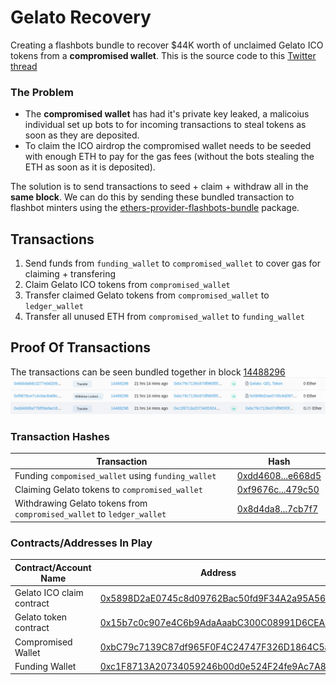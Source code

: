 # Gelato Recovery

Creating a flashbots bundle to recover $44K worth of unclaimed Gelato ICO tokens from a **compromised wallet**. This is the source code to this [Twitter thread](https://twitter.com/impranavm_)

### The Problem
- The **compromised wallet** has had it's private key leaked, a malicoius individual set up bots to for incoming transactions to steal tokens as soon as they are deposited. 
- To claim the ICO airdrop the compromised wallet needs to be seeded with enough ETH to pay for the gas fees (without the bots stealing the ETH as soon as it is deposited). 

The solution is to send transactions to seed + claim + withdraw all in the **same block**. We can do this by sending these bundled transaction to flashbot minters using the [ethers-provider-flashbots-bundle](https://www.npmjs.com/package/@flashbots/ethers-provider-bundle) package.

## Transactions 
1. Send funds from `funding_wallet` to `compromised_wallet` to cover gas for claiming + transfering
2. Claim Gelato ICO tokens from `compromised_wallet` 
3. Transfer claimed Gelato tokens from `compromised_wallet` to `ledger_wallet`
4. Transfer all unused ETH from `compromised_wallet` to `funding_wallet`

## Proof Of Transactions 
The transactions can be seen bundled together in block [14488296](https://etherscan.io/txs?block=14488296&p=10)
![Transactions In Block 14488296](./Block_14488296.png)

### Transaction Hashes
| Transaction                                                            | Hash                                                                                                                                                             |
| -----------                                                            | -----------                                                                                                                                                      |
| Funding `compomised_wallet` using `funding_wallet`                     | [0xdd4608...e668d5](https://etherscan.io/tx/0xdd4608a77bf59afae165d6d9450ab03fd256d4f47a3f152928893810c5e668d5)                                                  |
 Claiming Gelato tokens to `compromised_wallet`                       | [0xf9676c...479c50](https://etherscan.io/tx/0xf76ce7c4c0ac8a68cae7417e230db2826e501a1abc731c620d8b2990479c50) |
| Withdrawing Gelato tokens from `compromised_wallet` to `ledger_wallet` | [0x8d4da8...7cb7f7](https://etherscan.io/tx/0xf9676ce7c4c0ac8a68cae7417e230db2826e501a1abc731c620d8b2990479c50) |

### Contracts/Addresses In Play
| Contract/Account Name     | Address                                                                                                               |
| -----------               | -----------                                                                                                           |
| Gelato ICO claim contract | [0x5898D2aE0745c8d09762Bac50fd9F34A2a95A563](https://etherscan.io/address/0x5898D2aE0745c8d09762Bac50fd9F34A2a95A563) |
| Gelato token contract     | [0x15b7c0c907e4C6b9AdaAaabC300C08991D6CEA05](https://etherscan.io/address/0x15b7c0c907e4C6b9AdaAaabC300C08991D6CEA05) |
| Compromised Wallet        | [0xbC79c7139C87df965F0F4C24747F326D1864C5aF](https://etherscan.io/address/0xbC79c7139C87df965F0F4C24747F326D1864C5aF) |
| Funding Wallet            | [0xc1F8713A20734059246b00d0e524F24fe9Ac7A8B](https://etherscan.io/address/0xc1F8713A20734059246b00d0e524F24fe9Ac7A8B) |
